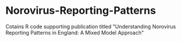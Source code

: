 # Norovirus-Reporting-Patterns
Cotains R code supporting publication titled "Understanding Norovirus Reporting Patterns in England: A Mixed Model Approach"
